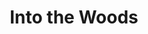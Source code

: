 ---
layout: productions
redirect_from:
  - /productions/2009_Into_the_Woods
title: Into the Woods
year: 2009
image: 
image_credit: 
image_alt:
image_caption:
category: 
Theatre: Theatre Jacksonville
Venue: Little Theatre
cast:
  Narrator/Mysterious Man: Michael Lipp
crew:
  Director: Michael Lipp
external_links:
---